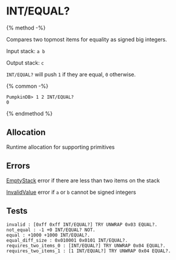 # INT/EQUAL?

{% method -%}

Compares two topmost items for equality as signed big integers.

Input stack: `a b`

Output stack: `c`

`INT/EQUAL?` will push `1` if they are equal, `0` otherwise.

{% common -%}

```
PumpkinDB> 1 2 INT/EQUAL?
0
```

{% endmethod %}

## Allocation

Runtime allocation for supporting primitives

## Errors

[EmptyStack](./errors/EmptyStack.md) error if there are less than two items on the stack

[InvalidValue](../errors/InvalidValue.md) error if `a` or `b` cannot be signed integers

## Tests

```test
invalid : [0xff 0xff INT/EQUAL?] TRY UNWRAP 0x03 EQUAL?.
not_equal : -1 +0 INT/EQUAL? NOT.
equal : +1000 +1000 INT/EQUAL?.
equal_diff_size : 0x010001 0x0101 INT/EQUAL?.
requires_two_items_0 : [INT/EQUAL?] TRY UNWRAP 0x04 EQUAL?.
requires_two_items_1 : [1 INT/EQUAL?] TRY UNWRAP 0x04 EQUAL?.
```
